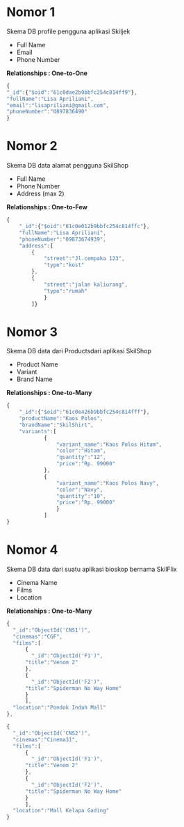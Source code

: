 <h1> Nomor 1 </h1>
<p> Skema DB profile pengguna aplikasi Skiljek</p>
<ul>
<li>Full Name</li>
<li>Email</li>
<li>Phone Number</li>
</ul>

<b>Relationships : One-to-One</b>

```js
{
"_id":{"$oid":"61c0dae2b9bbfc254c814ff9"},
"fullName":"Lisa Apriliani",
"email":"lisapriliani@gmail.com",
"phoneNumber":"0897836490"
}
```

<h1> Nomor 2 </h1>
<p> Skema DB data alamat pengguna SkilShop</p>
<ul>
<li>Full Name</li>
<li>Phone Number</li>
<li>Address (max 2)</li>
</ul>

<b>Relationships : One-to-Few</b>

```js
{
    "_id":{"$oid":"61c0e012b9bbfc254c814ffc"},
    "fullName":"Lisa Apriliani",
    "phoneNumber":"09873674939",
    "address":[
        {
            "street":"Jl.cempaka 123",
            "type":"kost"
        },
        {
            "street":"jalan kaliurang",
            "type":"rumah"
            }
        ]}
```

<h1> Nomor 3 </h1>
<p> Skema DB data dari Productsdari aplikasi SkilShop </p>
<ul>
<li>Product Name</li>
<li>Variant</li>
<li>Brand Name</li>
</ul>

<b>Relationships : One-to-Many</b>

```js
{
    "_id":{"$oid":"61c0e426b9bbfc254c814fff"},
    "productName":"Kaos Polos",
    "brandName":"SkilShirt",
    "variants":[
            {
                "variant_name":"Kaos Polos Hitam",
                "color":"Hitam",
                "quantity":"12",
                "price":"Rp. 99000"
            },
            {
                "variant_name":"Kaos Polos Navy",
                "color":"Navy",
                "quantity":"10",
                "price":"Rp. 99000"
                }
            ]
}

```

<h1> Nomor 4 </h1>
<p> Skema DB data dari suatu aplikasi bioskop bernama SkilFlix </p>
<ul>
<li>Cinema Name</li>
<li>Films</li>
<li>Location</li>
</ul>

<b>Relationships : One-to-Many</b>

```js
{
  "_id":"ObjectId('CNS1')",
  "cinemas":"CGF",
  "films":[
      {
        "_id":"ObjectId('F1')",
      "title":"Venom 2"
      },
      {
        "_id":"ObjectId('F2')",
      "title":"Spiderman No Way Home"
      }
      ],
  "location":"Pondok Indah Mall"
},

{
  "_id":"ObjectId('CNS2')",
  "cinemas":"Cinema31",
  "films":[
      {
        "_id":"ObjectId('F1')",
      "title":"Venom 2"
      },
      {
        "_id":"ObjectId('F2')",
      "title":"Spiderman No Way Home"
      }
      ],
  "location":"Mall Kelapa Gading"
}
```
